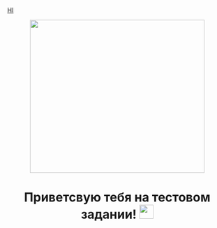 [HI](https://i.yapx.ru/LQSPT.gif)
<p align="center">
  <img width="400" height="350" src=["https://i.yapx.ru/LQSPT.gif">
</p>
<h1 align="center">
  Приветсвую тебя на тестовом задании! <a href="https://www.youtube.com/channel/UCaW0RNRwMILFdRM3-EpUYjg" target="_blank"></a> 
  <img src="https://github.com/blackcater/blackcater/raw/main/images/Hi.gif" height="32"/>
</h1>
